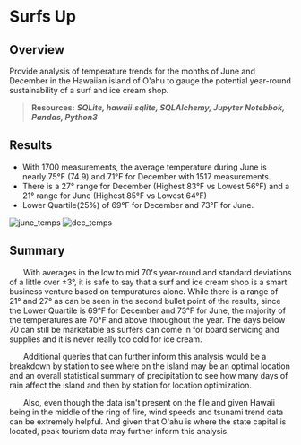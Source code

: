 # Surfs Up 

## Overview

Provide analysis of temperature trends for the months of June and December in the Hawaiian island of O'ahu to gauge the potential year-round sustainability of a surf and ice cream shop.

> **Resources:** ***SQLite, hawaii.sqlite, SQLAlchemy, Jupyter Notebbok, Pandas, Python3***

## Results

* With 1700 measurements, the average temperature during June is nearly 75°F (74.9) and 71°F for December with 1517 measurements.
* There is a 27° range for December (Highest 83°F vs Lowest 56°F) and a 21° range for June (Highest 85°F vs Lowest 64°F)
* Lower Quartile(25%) of 69°F for December and 73°F for June.

![june_temps](https://user-images.githubusercontent.com/108758105/191837258-53c5890e-42e5-4ef8-b541-02e330f291ba.png)  ![dec_temps](https://user-images.githubusercontent.com/108758105/191837267-d855e2be-9915-4684-8b27-65b407d89481.png)


## Summary

&ensp;&ensp;&ensp; With averages in the low to mid 70's year-round and standard deviations of a little over ±3°, it is safe to say that a surf and ice cream shop is a smart business venture based on tempuratures alone.  While there is a range of 21° and 27° as can be seen in the second bullet point of the results, since the Lower Quartile is 69°F for December and 73°F for June, the majority of the temperatures are 70°F and above throughout the year.  The days below 70 can still be marketable as surfers can come in for board servicing and supplies and it is never really too cold for ice cream.

&ensp;&ensp;&ensp; Additional queries that can further inform this analysis would be a breakdown by station to see where on the island may be an optimal location and an overall statistical summary of precipitation to see how many days of rain affect the island and then by station for location optimization.

&ensp;&ensp;&ensp; Also, even though the data isn't present on the file and given Hawaii being in the middle of the ring of fire, wind speeds and tsunami trend data can be extremely helpful. And given that O'ahu is where the state capital is located, peak tourism data may further inform this analysis.
